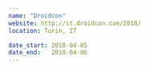 ```yaml
---
name: "Droidcon"
website: http://it.droidcon.com/2018/
location: Turin, IT

date_start: 2018-04-05
date_end:   2018-04-06
---
```

